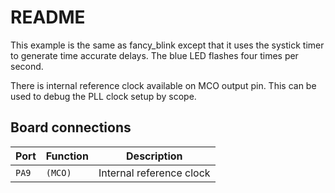 # README

This example is the same as fancy\_blink except that it uses the systick timer
to generate time accurate delays. The blue LED flashes four times per second.

There is internal reference clock available on MCO output pin. This can be used
to debug the PLL clock setup by scope.

## Board connections

| Port  | Function | Description              |
| ----- | -------- | ------------------------ |
| `PA9` | `(MCO)`  | Internal reference clock |
